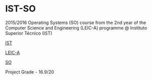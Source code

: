 # IST-SO

2015/2016 Operating Systems (SO) course from the 2nd year of the Computer Science and Engineering (LEIC-A) programme @ Instituto Superior Técnico (IST)

[IST](https://tecnico.ulisboa.pt/en/)

[LEIC-A](https://fenix.tecnico.ulisboa.pt/cursos/leic-a)

[SO](https://fenix.tecnico.ulisboa.pt/disciplinas/SO4517/2015-2016/1-semestre)

Project Grade - 16.9/20
